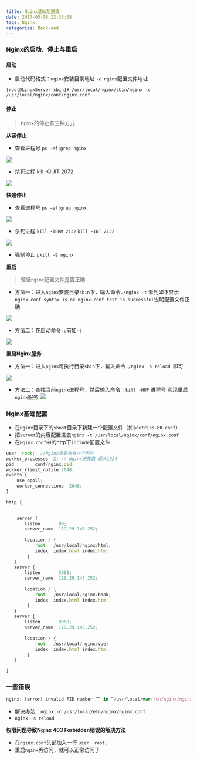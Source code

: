```yaml
---
title: Nginx基础配置篇
date: 2017-05-08 22:35:08
tags: Nginx
categories: Back-end
---
```


### Nginx的启动、停止与重启

#### 启动

- 启动代码格式：`nginx`安装目录地址 `-c nginx`配置文件地址

```
[root@LinuxServer sbin]# /usr/local/nginx/sbin/nginx -c /usr/local/nginx/conf/nginx.conf
```
#### 停止

>  nginx的停止有三种方式

**从容停止**

- 查看进程号 `ps -ef|grep nginx`

![](http://images2015.cnblogs.com/blog/848552/201601/848552-20160102182744854-1291053517.png)



- 杀死进程 kill -QUIT 2072

![](http://images2015.cnblogs.com/blog/848552/201601/848552-20160102182652354-960281274.png)

**快速停止**

- 查看进程号 `ps -ef|grep nginx`

![](http://images2015.cnblogs.com/blog/848552/201601/848552-20160102183103651-1859453208.png)

- 杀死进程 `kill -TERM 2132`  `kill -INT 2132`

![](http://images2015.cnblogs.com/blog/848552/201601/848552-20160102183340010-2024212451.png)

- 强制停止 `pkill -9 nginx`

**重启**

> 验证`nginx`配置文件是否正确

- 方法一：进入`nginx`安装目录`sbin`下，输入命令`./nginx -t`
看到如下显示`nginx.conf syntax is ok nginx.conf test is successful`说明配置文件正确

![](http://images2015.cnblogs.com/blog/848552/201601/848552-20160102184633432-1268782338.png)

- 方法二：在启动命令`-c`前加`-t`

![](http://images2015.cnblogs.com/blog/848552/201601/848552-20160102185023385-456612180.png)

**重启Nginx服务**

- 方法一：进入`nginx`可执行目录`sbin`下，输入命令`./nginx -s reload `即可

![](http://images2015.cnblogs.com/blog/848552/201601/848552-20160102185521057-1341380905.png)

- 方法二：查找当前`nginx`进程号，然后输入命令：`kill -HUP` 进程号 实现重启`nginx`服务
![](http://images2015.cnblogs.com/blog/848552/201601/848552-20160102185838167-234856506.png)


### Nginx基础配置

- 在`Nginx`目录下的`vhost`目录下新建一个配置文件（如`poetries-80.conf`）
- 把server的内容配置进去`nginx -t /usr/local/nginx/conf/nginx.conf` 
- 在`Nginx.conf`中的http下`include`配置文件

```javascript
user  root;  //Nginx需要有有一个用户
worker_processes  2; // Nginx进程数 最大1024
pid        conf/nginx.pid; 
worker_rlimit_nofile 2048;
events {
    use epoll;
    worker_connections  2048;
}

http {
 

	server {
       listen       80;
       server_name  119.29.145.252;
	   
       location / {
           root   /usr/local/nginx/html;
           index  index.html index.htm;
        }
   }
   server {
       listen       3001;
       server_name  119.29.145.252;
	   
       location / {
           root   /usr/local/nginx/book;
           index  index.html index.htm;
        }
   }
   server {
       listen       9000;
       server_name  119.29.145.252;
	   
       location / {
           root   /usr/local/nginx/vue;
           index  index.html index.htm;
        }
   }

}

```


### 一些错误

```javascript
nginx: [error] invalid PID number “” in “/usr/local/var/run/nginx/nginx.pid”
```
- 解决办法：`nginx -c /usr/local/etc/nginx/nginx.conf`
- `nginx -s reload`

**权限问题导致Nginx 403 Forbidden错误的解决方法**

- 在`nginx.conf`头部加入一行 `user  root;`
- 重启`nginx`再访问，就可以正常访问了
